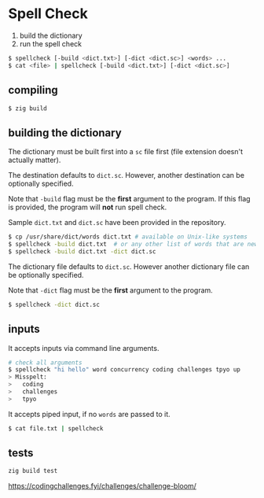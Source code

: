 # Spell Check

1. build the dictionary
2. run the spell check

```sh
$ spellcheck [-build <dict.txt>] [-dict <dict.sc>] <words> ...
$ cat <file> | spellcheck [-build <dict.txt>] [-dict <dict.sc>]
```

## compiling

```sh
$ zig build
```

## building the dictionary

The dictionary must be built first into a `sc` file first (file extension doesn't actually matter).

The destination defaults to `dict.sc`. However, another destination can be optionally specified.

Note that `-build` flag must be the **first** argument to the program. If this flag is provided, the program will **not** run spell check.

Sample `dict.txt` and `dict.sc` have been provided in the repository.

```sh
$ cp /usr/share/dict/words dict.txt # available on Unix-like systems
$ spellcheck -build dict.txt  # or any other list of words that are newline separated
$ spellcheck -build dict.txt -dict dict.sc
```

The dictionary file defaults to `dict.sc`. However another dictionary file can be optionally specified.

Note that `-dict` flag must be the **first** argument to the program.

```sh
$ spellcheck -dict dict.sc
```

## inputs

It accepts inputs via command line arguments.

```sh
# check all arguments
$ spellcheck "hi hello" word concurrency coding challenges tpyo up
> Misspelt:
>   coding
>   challenges
>   tpyo
```

It accepts piped input, if no `words` are passed to it.

```sh
$ cat file.txt | spellcheck
```

## tests

```sh
zig build test
```

https://codingchallenges.fyi/challenges/challenge-bloom/

